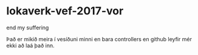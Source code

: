 # lokaverk-vef-2017-vor
end my suffering

Það er mikið meira í vesíðuni minni en bara controllers en github leyfir mér ekki að laá það inn.
